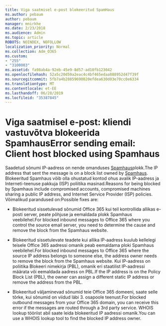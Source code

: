 ```yaml
---
title: Viga saatmisel e-post blokeeritud SpamHaus
ms.author: pebaum
author: pebaum
manager: mnirkhe
ms.date: 2/23/2018
ms.audience: Admin
ms.topic: article
ROBOTS: NOINDEX, NOFOLLOW
localization_priority: Normal
ms.collection: Adm_O365
ms.custom:
- "255"
- "3100003"
ms.assetid: fa98ab4a-92eb-45e9-8d57-ad10fb123042
ms.openlocfilehash: 52a5c20d59a2eac4c4bf465edaa888952d47f39f
ms.sourcegitcommit: 5fb7a4b28859690020efdea630d03e70cc0e6334
ms.translationtype: MT
ms.contentlocale: et-EE
ms.lasthandoff: 06/28/2019
ms.locfileid: "35387845"
---
```

# <a name="error-sending-email-client-host-blocked-using-spamhaus"></a><span data-ttu-id="63041-102">Viga saatmisel e-post: kliendi vastuvõtva blokeerida Spamhaus</span><span class="sxs-lookup"><span data-stu-id="63041-102">Error sending email: Client host blocked using Spamhaus</span></span>

<span data-ttu-id="63041-103">Saadetud sõnumi IP-aadress on nende omanduses [Spamhaus](https://go.microsoft.com/fwlink/p/?linkid=123245)plokk.</span><span class="sxs-lookup"><span data-stu-id="63041-103">The IP address that sent the message is on a block list owned by [Spamhaus](https://go.microsoft.com/fwlink/p/?linkid=123245).</span></span> <span data-ttu-id="63041-104">Blokeeritud Spamhaus võib olla ohustatud kontod ohus avalik IP-aadress ja Interneti-teenuse pakkuja (ISP) poliitika masinad.</span><span class="sxs-lookup"><span data-stu-id="63041-104">Reasons for being blocked by Spamhaus include compromised accounts, compromised machines sharing a public IP address, and Internet Service Provider (ISP) policies.</span></span> <span data-ttu-id="63041-105">Võimalikud parandused on:</span><span class="sxs-lookup"><span data-stu-id="63041-105">Possible fixes are:</span></span>
  
- <span data-ttu-id="63041-106">Blokeeritud sissetulevad sõnumid Office 365 kui teil kontrollida allikas e-posti server, peate põhjuse ja eemaldada plokk Spamhaus veebilehel.</span><span class="sxs-lookup"><span data-stu-id="63041-106">For blocked inbound messages to Office 365 where you control the source email server, you need to determine the cause and remove the block from the Spamhaus website.</span></span>

- <span data-ttu-id="63041-107">Blokeeritud sissetulevate teadete kui allika IP-aadress kuulub kellelegi teisele Office 365 aadressi omanik peab eemaldama ploki Spamhaus veebilehel.</span><span class="sxs-lookup"><span data-stu-id="63041-107">For blocked inbound messages to Office 365 where the source IP address belongs to someone else, the address owner needs to remove the block from the Spamhaus website.</span></span> <span data-ttu-id="63041-108">Kui IP-aadress on poliitika Blokeeri nimekirja (PBL), omanik eri staatilist IP-aadressi määrata või eemaldada aadress on PBL.</span><span class="sxs-lookup"><span data-stu-id="63041-108">If the IP address is on the Policy Block List (PBL), the owner can assign a different static IP address or remove the address from the PBL.</span></span>

- <span data-ttu-id="63041-109">Blokeeritud väljaminevad sõnumid teie Office 365 domeeni, saate selle tõrke, kui sõnumid on viidud läbi 3. osapoole teenust.</span><span class="sxs-lookup"><span data-stu-id="63041-109">For blocked outbound messages from your Office 365 domain, you can receive this error if the messages are routed through a 3rd party service.</span></span> <span data-ttu-id="63041-110">WHOIS lookup tööriist abil saate leida blokeeritud IP aadressi omanik.</span><span class="sxs-lookup"><span data-stu-id="63041-110">You can use a WHOIS lookup tool to find the blocked IP address owner.</span></span>
